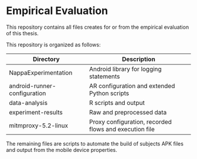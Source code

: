 # Empirical Evaluation

This repository contains all files creates for or from the empirical evaluation of this thesis.

This repository is organized as follows:

| Directory                    | Description                                            |
|------------------------------|--------------------------------------------------------|
| NappaExperimentation         | Android library for logging statements                 |
| android-runner-configuration | AR configuration and extended Python scripts           |
| data-analysis                | R scripts and output                                   |
| experiment-results           | Raw and preprocessed data                              |
| mitmproxy-5.2-linux          | Proxy configuration, recorded flows and execution file |

The remaining files are scripts to automate the build of subjects APK files and output from the mobile device properties.
